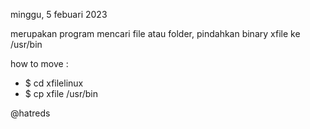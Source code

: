 minggu, 5 febuari 2023

  merupakan program mencari file atau folder, pindahkan binary xfile
ke /usr/bin

how to move :
- $ cd xfilelinux
- $ cp xfile /usr/bin

@hatreds
